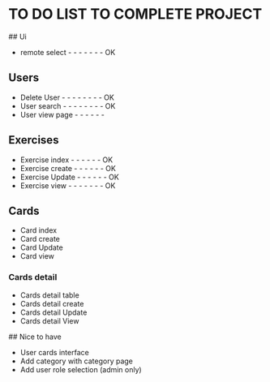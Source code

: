 # TO DO LIST TO COMPLETE PROJECT

## Ui
 - remote select - - - - - - - OK

## Users
 - Delete User - - - - - - - - OK
 - User search - - - - - - - - OK
 - User view page  - - - - - - 

## Exercises 
 - Exercise index  - - - - - - OK
 - Exercise create - - - - - - OK
 - Exercise Update - - - - - - OK
 - Exercise view - - - - - - - OK

## Cards 
 - Card index
 - Card create
 - Card Update
 - Card view

### Cards detail 
 - Cards detail table
 - Cards detail create
 - Cards detail Update
 - Cards detail View

## Nice to have
 - User cards interface
 - Add category with category page
 - Add user role selection (admin only)


